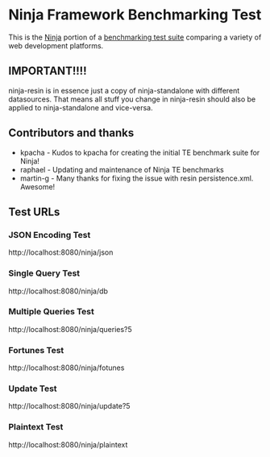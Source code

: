 # Ninja Framework Benchmarking Test

This is the [Ninja](http://www.ninjaframework.org/) portion of a [benchmarking test suite](../) comparing a variety of web development platforms.

## IMPORTANT!!!!

ninja-resin is in essence just a copy of ninja-standalone with different datasources.
That means all stuff you change in ninja-resin should also be applied to 
ninja-standalone and vice-versa.

## Contributors and thanks

 * kpacha - Kudos to kpacha for creating the initial TE benchmark suite for Ninja!
 * raphael - Updating and maintenance of Ninja TE benchmarks
 * martin-g - Many thanks for fixing the issue with resin persistence.xml. Awesome! 


## Test URLs
### JSON Encoding Test

http://localhost:8080/ninja/json

### Single Query Test

http://localhost:8080/ninja/db

### Multiple Queries Test

http://localhost:8080/ninja/queries?5

### Fortunes Test

http://localhost:8080/ninja/fotunes

### Update Test

http://localhost:8080/ninja/update?5

### Plaintext Test

http://localhost:8080/ninja/plaintext


